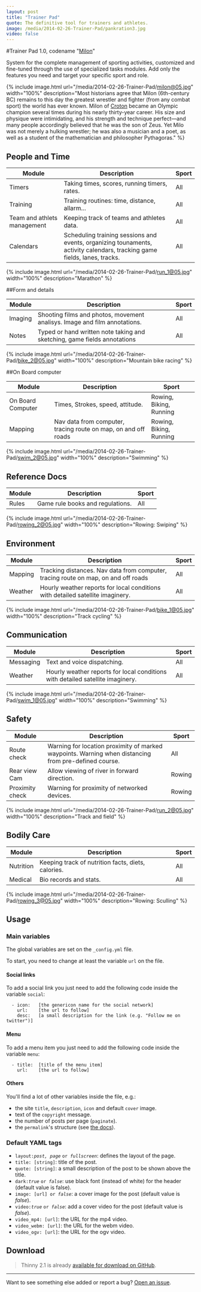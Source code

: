 ```yaml
---
layout: post
title: "Trainer Pad"
quote: The definitive tool for trainers and athletes.
image: /media/2014-02-26-Trainer-Pad/pankration3.jpg
video: false
---
```


#Trainer Pad 1.0, codename "[Milon](http://en.wikipedia.org/wiki/Milon_of_Crotona)"

System for the complete management of sporting activities, customized and fine-tuned through the use of specialized tasks modules. Add only the features you need and target your specific sport and role.

{% include image.html url="/media/2014-02-26-Trainer-Pad/milon@05.jpg" width="100%" description="Most historians agree that Milon (6th-century BC) remains to this day the greatest wrestler and fighter (from any combat sport) the world has ever known. Milon of [Croton](http://en.wikipedia.org/wiki/Crotone) became an Olympic champion several times during his nearly thirty-year career. His size and physique were intimidating, and his strength and technique perfect—and many people accordingly believed that he was  the son of Zeus. Yet Milo was not merely a hulking wrestler; he was also a musician and a poet, as well as a student of the mathematician and philosopher Pythagoras." %}


## People and Time

<table>
  <thead>
    <tr>
      <th>Module</th>
      <th>Description</th>
      <th>Sport</th>
    </tr>
  </thead>
  <tbody>
    <tr>
      <td>Timers</td>
      <td>Taking times, scores, running timers, rates.</td>
      <td>All</td>
    </tr>
    <tr>
      <td>Training</td>
      <td>Training routines: time, distance, allarm...</td>
      <td>All</td>
    </tr>
    <tr>
      <td>Team and athlets management</td>
      <td>Keeping track of teams and athletes data.</td>
      <td>All</td>
    </tr>
    <tr>
      <td>Calendars</td>
      <td>Scheduling training sessions and events, organizing tounaments, activity calendars, tracking game fields, lanes, tracks.</td>
      <td>All</td>
    </tr>
    <tr>
  </tbody>
</table> 

{% include image.html url="/media/2014-02-26-Trainer-Pad/run_1@05.jpg" width="100%" description="Marathon" %}

##Form and details

<table>
  <thead>
    <tr>
      <th>Module</th>
      <th>Description</th>
      <th>Sport</th>
    </tr>
  </thead>
  <tbody>
     <tr>
      <td>Imaging</td>
      <td>Shooting films and photos, movement analisys. Image and film annotations.</td>
      <td>All</td>
    </tr>
    <tr>
      <td>Notes</td>
      <td>Typed or hand written note taking and sketching, game fields annotations</td>
      <td>All</td>
    </tr>
  </tbody>
</table> 

{% include image.html url="/media/2014-02-26-Trainer-Pad/bike_2@05.jpg" width="100%" description="Mountain bike racing" %}

##On Board computer

<table>
  <thead>
    <tr>
      <th>Module</th>
      <th>Description</th>
      <th>Sport</th>
    </tr>
  </thead>
  <tbody>
     <tr>
      <td>On Board Computer</td>
      <td>Times, Strokes, speed, attitude.</td>
      <td>Rowing, Biking, Running</td>
    </tr>
    <tr>
      <td>Mapping</td>
      <td>Nav data from computer, tracing route on map, on and off roads</td>
      <td>Rowing, Biking, Running</td>
    </tr>
  </tbody>
</table> 

{% include image.html url="/media/2014-02-26-Trainer-Pad/swim_2@05.jpg" width="100%" description="Swimming" %}

## Reference Docs

<table>
  <thead>
    <tr>
      <th>Module</th>
      <th>Description</th>
      <th>Sport</th>
    </tr>
  </thead>
  <tbody>
    <tr>
      <td>Rules</td>
      <td>Game rule books and regulations.</td>
      <td>All</td>
    </tr>
  </tbody>
</table> 

{% include image.html url="/media/2014-02-26-Trainer-Pad/rowing_2@05.jpg" width="100%" description="Rowing: Swiping" %}

## Environment

<table>
  <thead>
    <tr>
      <th>Module</th>
      <th>Description</th>
      <th>Sport</th>
    </tr>
  </thead>
  <tbody>
    <tr>
      <td>Mapping</td>
      <td>Tracking distances. Nav data from computer, tracing route on map, on and off roads</td>
      <td>All</td>
    </tr>
    <tr>
      <td>Weather</td>
      <td>Hourly weather reports for local conditions with detailed satellite imaginery.</td>
      <td>All</td>
    </tr>
  </tbody>
</table> 

{% include image.html url="/media/2014-02-26-Trainer-Pad/bike_1@05.jpg" width="100%" description="Track cycling" %}

## Communication

<table>
  <thead>
    <tr>
      <th>Module</th>
      <th>Description</th>
      <th>Sport</th>
    </tr>
  </thead>
  <tbody>
    <tr>
      <td>Messaging</td>
      <td>Text and voice dispatching.</td>
      <td>All</td>
    </tr>
    <tr>
      <td>Weather</td>
      <td>Hourly weather reports for local conditions with detailed satellite imaginery.</td>
      <td>All</td>
    </tr>
  </tbody>
</table> 

{% include image.html url="/media/2014-02-26-Trainer-Pad/swim_1@05.jpg" width="100%" description="Swimming" %}

## Safety

<table>
  <thead>
    <tr>
      <th>Module</th>
      <th>Description</th>
      <th>Sport</th>
    </tr>
  </thead>
  <tbody>
    <tr>
      <td>Route check</td>
      <td>Warning for location proximity of marked waypoints. Warning when distancing from pre-defined course.</td>
      <td>All</td>
    </tr>
    <tr>
      <td>Rear view Cam</td>
      <td>Allow viewing of river in forward direction.</td>
      <td>Rowing</td>
    </tr>
    <tr>
      <td>Proximity check</td>
      <td>Warning for proximity of networked devices.</td>
      <td>Rowing</td>
    </tr>
  </tbody>
</table> 

{% include image.html url="/media/2014-02-26-Trainer-Pad/run_2@05.jpg" width="100%" description="Track and field" %}

## Bodily Care

<table>
  <thead>
    <tr>
      <th>Module</th>
      <th>Description</th>
      <th>Sport</th>
    </tr>
  </thead>
  <tbody>
    <tr>
      <td>Nutrition</td>
      <td>Keeping track of nutrition facts, diets, calories.</td>
      <td>All</td>
    </tr>
    <tr>
      <td>Medical</td>
      <td>Bio records and stats. </td>
      <td>All</td>
    </tr>
  </tbody>
</table> 

{% include image.html url="/media/2014-02-26-Trainer-Pad/rowing_3@05.jpg" width="100%" description="Rowing: Sculling" %}

## Usage

### Main variables

The global variables are set on the `_config.yml` file.

To start, you need to change at least the variable `url` on the file.

#### Social links

To add a social link you just need to add the following code inside the variable `social`:

```
  - icon:	[the genericon name for the social network]
    url:	[the url to follow]
    desc:	[a small description for the link (e.g. "Follow me on twitter")]
```

#### Menu

To add a menu item you just need to add the following code inside the variable `menu`:

```
  - title:	[title of the menu item]
    url:	[the url to follow]
```

#### Others

You'll find a lot of other variables inside the file, e.g.:

- the site `title`, `description`, `icon` and default `cover` image.
- text of the `copyright` message.
- the number of posts per page (`paginate`).
- the `permalink`'s structure (see [the docs](http://jekyllrb.com/docs/pagination/)).


### Default YAML tags

- `layout:`<i>`post, page`</i> `or `<i>`fullscreen`</i>: defines the layout of the page.
- `title: [string]`: title of the post.
- `quote: [string]`: a small description of the post to be shown above the title.
- `dark:`<i>`true`</i> `or `<i>`false`</i>: use black font (instead of white) for the header (default value is false).
- `image: [url] or `<i>`false`</i>: a cover image for the post (default value is _false_).
- `video:`<i>`true`</i> `or `<i>`false`</i>: add a cover video for the post (default value is _false_).
- `video_mp4: [url]`: the URL for the mp4 video.
- `video_webm: [url]`: the URL for the webm video.
- `video_ogv: [url]`: the URL for the ogv video.


## Download

> Thinny 2.1 is already [available for download on GitHub](https://github.com/camporez/Thinny/releases).

-----
Want to see something else added or report a bug? [Open an issue](https://github.com/camporez/camporez.github.io/issues/new).
